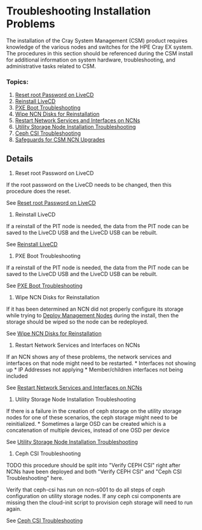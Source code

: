 # Troubleshooting Installation Problems

The installation of the Cray System Management (CSM) product requires knowledge of the various nodes and
switches for the HPE Cray EX system. The procedures in this section should be referenced during the CSM install
for additional information on system hardware, troubleshooting, and administrative tasks related to CSM.

### Topics:

   1. [Reset root Password on LiveCD](#reset_root_password_on_LiveCD)
   1. [Reinstall LiveCD](#reinstall_livecd)
   1. [PXE Boot Troubleshooting](#pxe_boot_troubleshooting)
   1. [Wipe NCN Disks for Reinstallation](#wipe_ncn_disks_for_reinstallation)
   1. [Restart Network Services and Interfaces on NCNs](#restart_network_services_and_interfaces_on_ncns)
   1. [Utility Storage Node Installation Troubleshooting](#utility_storage_node_installation_troubleshooting)
   1. [Ceph CSI Troubleshooting](#ceph_csi_troubleshooting)
   1. [Safeguards for CSM NCN Upgrades](safeguards_for_csm_ncn_upgrades.md)


## Details

   <a name="reset_root_password_on_LiveCD"></a>

   1. Reset root Password on LiveCD

   If the root password on the LiveCD needs to be changed, then this procedure does the reset.

   See [Reset root Password on LiveCD](reset_root_password_on_LiveCD.md)

   <a name="reinstall_livecd"></a>

   1. Reinstall LiveCD

   If a reinstall of the PIT node is needed, the data from the PIT node can be saved to the LiveCD USB and
   the LiveCD USB can be rebuilt.

   See [Reinstall LiveCD](reinstall_livecd.md)

   <a name="pxe_boot_troubleshooting"></a>

   1. PXE Boot Troubleshooting

   If a reinstall of the PIT node is needed, the data from the PIT node can be saved to the LiveCD USB and
   the LiveCD USB can be rebuilt.

   See [PXE Boot Troubleshooting](#pxe_boot_troubleshooting.md)

   <a name="wipe_ncn_disks_for_reinstallation"></a>

   1. Wipe NCN Disks for Reinstallation

   If it has been determined an NCN did not properly configure its storage while trying to
   [Deploy Management Nodes](#deploy_management_nodes.md) during the install, then the
   storage should be wiped so the node can be redeployed.

   See [Wipe NCN Disks for Reinstallation](wipe_ncn_disks_for_reinstallation.md)

   <a name="restart_network_services_and_interfaces_on_ncns"></a>

   1. Restart Network Services and Interfaces on NCNs

   If an NCN shows any of these problems, the network services and interfaces on that node might need to be restarted.
      * Interfaces not showing up
      * IP Addresses not applying
      * Member/children interfaces not being included

   See [Restart Network Services and Interfaces on NCNs](restart_network_services_and_interfaces_on_ncns.md)

   <a name="utility_storage_node_installation_troubleshooting"></a>

   1. Utility Storage Node Installation Troubleshooting

   If there is a failure in the creation of ceph storage on the utility storage nodes for one of these scenarios,
   the ceph storage might need to be reinitialized. 
      * Sometimes a large OSD can be created which is a concatenation of multiple devices, instead of one OSD per device

   See [Utility Storage Node Installation Troubleshooting](utility_storage_node_installation_troubleshooting.md)

   <a name="ceph_csi_troubleshooting"></a>

   1. Ceph CSI Troubleshooting

   TODO this procedure should be split into "Verify CEPH CSI" right after NCNs have been deployed and
   both "Verify CEPH CSI" and "Ceph CSI Troubleshooting" here.

   Verify that ceph-csi has run on ncn-s001 to do all steps of ceph configuration on utility storage nodes.
   If any ceph csi components are missing then the cloud-init script to provision ceph storage will need to run again.

   See [Ceph CSI Troubleshooting](ceph_csi_troubleshooting.md)

